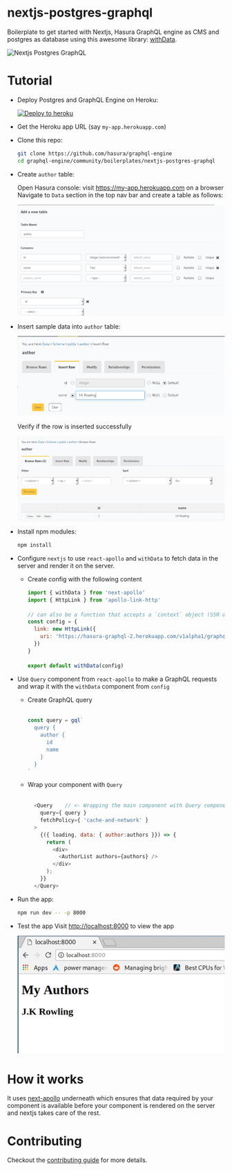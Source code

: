 # nextjs-postgres-graphql

Boilerplate to get started with Nextjs, Hasura GraphQL engine as CMS and postgres as database using this awesome library: [withData](https://github.com/adamsoffer/next-apollo).

![Nextjs Postgres GraphQL]()

# Tutorial

- Deploy Postgres and GraphQL Engine on Heroku:
  
  [![Deploy to
  heroku](https://www.herokucdn.com/deploy/button.svg)](https://heroku.com/deploy?template=https://github.com/hasura/graphql-engine-heroku)
- Get the Heroku app URL (say `my-app.herokuapp.com`)
- Clone this repo:
  ```bash
  git clone https://github.com/hasura/graphql-engine
  cd graphql-engine/community/boilerplates/nextjs-postgres-graphql
  ```

- Create `author` table:
  
  Open Hasura console: visit https://my-app.herokuapp.com on a browser  
  Navigate to `Data` section in the top nav bar and create a table as follows:

  ![Create author table](./assets/add_table.jpg)

- Insert sample data into `author` table:

  ![Insert data into author table](./assets/insert_data.jpg)

  Verify if the row is inserted successfully

  ![Insert data into author table](./assets/browse_rows.jpg)

- Install npm modules:
  ```bash
  npm install
  ```

- Configure `nextjs` to use `react-apollo` and `withData` to fetch data in the server and render it on the server.
    - Create config with the following content
      ```js
      import { withData } from 'next-apollo'
      import { HttpLink } from 'apollo-link-http'
      
      // can also be a function that accepts a `context` object (SSR only) and returns a config
      const config = {
        link: new HttpLink({
          uri: 'https://hasura-graphql-2.herokuapp.com/v1alpha1/graphql', // <- Configure GraphQL Server URL (must be absolute)
        })
      }

      export default withData(config)
      ```

- Use `Query` component from `react-apollo` to make a GraphQL requests and wrap it with the `withData` component from `config`
    - Create GraphQL query

      ```js

      const query = gql`
      	query {
      	  author {
      	    id
      	    name
      	  }
      	}
      `

      ```
    - Wrap your component with `Query`
      ```js

        <Query    // <- Wrapping the main component with Query component from react-apollo
          query={ query }
          fetchPolicy={ 'cache-and-network' }
        >
          {({ loading, data: { author:authors }}) => {
            return (
              <div>
                <AuthorList authors={authors} />
              </div>
            );
          }}
        </Query>

      ```


- Run the app:
  ```bash
  npm run dev -- -p 8000
  ```
- Test the app
  Visit [http://localhost:8000](http://localhost:8000) to view the app

  ![Demo app](./assets/test_app.jpg)

# How it works

  It uses [next-apollo](https://github.com/adamsoffer/next-apollo#how-does-it-work) underneath which ensures that data required by your component is available before your component is rendered on the server and nextjs takes care of the rest.

# Contributing

Checkout the [contributing guide](../../../CONTRIBUTING.md#community-content) for more details.

